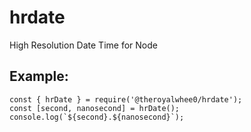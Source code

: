 # hrdate
High Resolution Date Time for Node

## Example:
```
const { hrDate } = require('@theroyalwhee0/hrdate');
const [second, nanosecond] = hrDate();
console.log(`${second}.${nanosecond}`);
```
